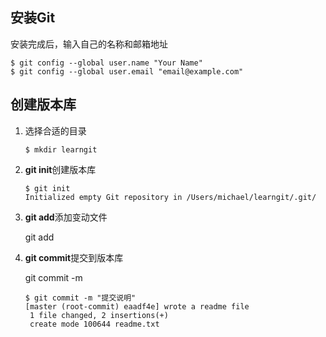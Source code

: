 ## 安装Git

安装完成后，输入自己的名称和邮箱地址

``` shell
$ git config --global user.name "Your Name"
$ git config --global user.email "email@example.com"
```

## 创建版本库

1. 选择合适的目录

   ``` shell
   $ mkdir learngit
   ```

2. **git init**创建版本库

   ``` shell
   $ git init
   Initialized empty Git repository in /Users/michael/learngit/.git/
   ```

3. **git add**添加变动文件

   git add <file>

4. **git commit**提交到版本库

   git commit -m <message>

   ``` shell
   $ git commit -m "提交说明"
   [master (root-commit) eaadf4e] wrote a readme file
    1 file changed, 2 insertions(+)
    create mode 100644 readme.txt
   ```

   

